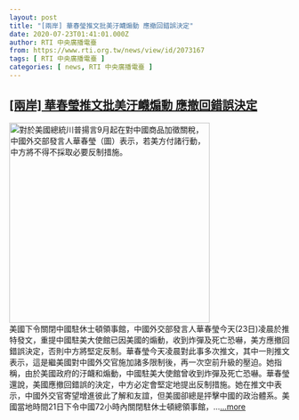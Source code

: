 ```yaml
---
layout: post
title: "[兩岸] 華春瑩推文批美汙衊煽動 應撤回錯誤決定"
date: 2020-07-23T01:41:01.000Z
author: RTI 中央廣播電臺
from: https://www.rti.org.tw/news/view/id/2073167
tags: [ RTI 中央廣播電臺 ]
categories: [ news, RTI 中央廣播電臺 ]
---
```

<!--1595468461000-->
[[兩岸] 華春瑩推文批美汙衊煽動 應撤回錯誤決定](https://www.rti.org.tw/news/view/id/2073167)
------

<div>
<img src="https://static.rti.org.tw/assets/thumbnails/2019/08/02/20190802000101M.jpg" width="360" alt="對於美國總統川普揚言9月起在對中國商品加徵關稅，中國外交部發言人華春瑩（圖）表示，若美方付諸行動，中方將不得不採取必要反制措施。" title="對於美國總統川普揚言9月起在對中國商品加徵關稅，中國外交部發言人華春瑩（圖）表示，若美方付諸行動，中方將不得不採取必要反制措施。"><br>美國下令關閉中國駐休士頓領事館，中國外交部發言人華春瑩今天(23日)凌晨於推特發文，重提中國駐美大使館已因美國的煽動，收到炸彈及死亡恐嚇，美方應撤回錯誤決定，否則中方將堅定反制。華春瑩今天凌晨對此事多次推文，其中一則推文表示，這是繼美國對中國外交官施加諸多限制後，再一次空前升級的壓迫。她指稱，由於美國政府的汙衊和煽動，中國駐美大使館曾收到炸彈及死亡恐嚇。華春瑩還說，美國應撤回錯誤的決定，中方必定會堅定地提出反制措施。她在推文中表示，中國外交官寄望增進彼此了解和友誼，但美國卻總是抨擊中國的政治體系。美國當地時間21日下令中國72小時內關閉駐休士頓總領事館，...<a target="_blank" href="https://www.rti.org.tw/news/view/id/2073167">...more</a>
</div>

